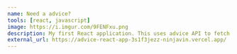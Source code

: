 ```yaml
---
name: Need a advice?
tools: [react, javascript]
image: https://i.imgur.com/9FENFxu.png
description: My first React application. This uses advice API to fetch random APIs. Also, do not click on the Pikachu 😉
external_url: https://advice-react-app-3s1f3jezz-ninjavin.vercel.app/
---
```

